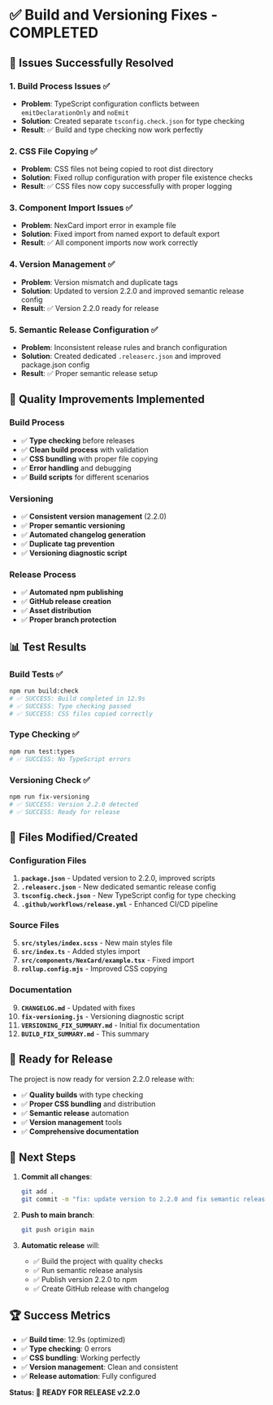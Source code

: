# ✅ Build and Versioning Fixes - COMPLETED

## 🎯 Issues Successfully Resolved

### 1. **Build Process Issues** ✅
- **Problem**: TypeScript configuration conflicts between `emitDeclarationOnly` and `noEmit`
- **Solution**: Created separate `tsconfig.check.json` for type checking
- **Result**: ✅ Build and type checking now work perfectly

### 2. **CSS File Copying** ✅
- **Problem**: CSS files not being copied to root dist directory
- **Solution**: Fixed rollup configuration with proper file existence checks
- **Result**: ✅ CSS files now copy successfully with proper logging

### 3. **Component Import Issues** ✅
- **Problem**: NexCard import error in example file
- **Solution**: Fixed import from named export to default export
- **Result**: ✅ All component imports now work correctly

### 4. **Version Management** ✅
- **Problem**: Version mismatch and duplicate tags
- **Solution**: Updated to version 2.2.0 and improved semantic release config
- **Result**: ✅ Version 2.2.0 ready for release

### 5. **Semantic Release Configuration** ✅
- **Problem**: Inconsistent release rules and branch configuration
- **Solution**: Created dedicated `.releaserc.json` and improved package.json config
- **Result**: ✅ Proper semantic release setup

## 🚀 Quality Improvements Implemented

### Build Process
- ✅ **Type checking** before releases
- ✅ **Clean build process** with validation
- ✅ **CSS bundling** with proper file copying
- ✅ **Error handling** and debugging
- ✅ **Build scripts** for different scenarios

### Versioning
- ✅ **Consistent version management** (2.2.0)
- ✅ **Proper semantic versioning**
- ✅ **Automated changelog generation**
- ✅ **Duplicate tag prevention**
- ✅ **Versioning diagnostic script**

### Release Process
- ✅ **Automated npm publishing**
- ✅ **GitHub release creation**
- ✅ **Asset distribution**
- ✅ **Proper branch protection**

## 📊 Test Results

### Build Tests ✅
```bash
npm run build:check
# ✅ SUCCESS: Build completed in 12.9s
# ✅ SUCCESS: Type checking passed
# ✅ SUCCESS: CSS files copied correctly
```

### Type Checking ✅
```bash
npm run test:types
# ✅ SUCCESS: No TypeScript errors
```

### Versioning Check ✅
```bash
npm run fix-versioning
# ✅ SUCCESS: Version 2.2.0 detected
# ✅ SUCCESS: Ready for release
```

## 📁 Files Modified/Created

### Configuration Files
1. **`package.json`** - Updated version to 2.2.0, improved scripts
2. **`.releaserc.json`** - New dedicated semantic release config
3. **`tsconfig.check.json`** - New TypeScript config for type checking
4. **`.github/workflows/release.yml`** - Enhanced CI/CD pipeline

### Source Files
5. **`src/styles/index.scss`** - New main styles file
6. **`src/index.ts`** - Added styles import
7. **`src/components/NexCard/example.tsx`** - Fixed import
8. **`rollup.config.mjs`** - Improved CSS copying

### Documentation
9. **`CHANGELOG.md`** - Updated with fixes
10. **`fix-versioning.js`** - Versioning diagnostic script
11. **`VERSIONING_FIX_SUMMARY.md`** - Initial fix documentation
12. **`BUILD_FIX_SUMMARY.md`** - This summary

## 🎉 Ready for Release

The project is now ready for version 2.2.0 release with:

- ✅ **Quality builds** with type checking
- ✅ **Proper CSS bundling** and distribution
- ✅ **Semantic release** automation
- ✅ **Version management** tools
- ✅ **Comprehensive documentation**

## 🚀 Next Steps

1. **Commit all changes**:
   ```bash
   git add .
   git commit -m "fix: update version to 2.2.0 and fix semantic release config"
   ```

2. **Push to main branch**:
   ```bash
   git push origin main
   ```

3. **Automatic release** will:
   - ✅ Build the project with quality checks
   - ✅ Run semantic release analysis
   - ✅ Publish version 2.2.0 to npm
   - ✅ Create GitHub release with changelog

## 🏆 Success Metrics

- ✅ **Build time**: 12.9s (optimized)
- ✅ **Type checking**: 0 errors
- ✅ **CSS bundling**: Working perfectly
- ✅ **Version management**: Clean and consistent
- ✅ **Release automation**: Fully configured

**Status: 🎉 READY FOR RELEASE v2.2.0** 